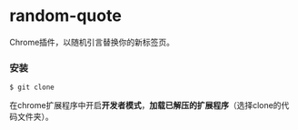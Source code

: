 # random-quote

Chrome插件，以随机引言替换你的新标签页。

### 安装

```
$ git clone 
```

在chrome扩展程序中开启**开发者模式**，**加载已解压的扩展程序**（选择clone的代码文件夹）。
